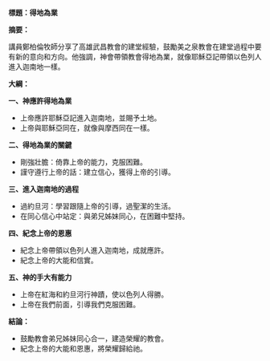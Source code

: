 **標題：得地為業**

**摘要：**

講員鄭柏倫牧師分享了高雄武昌教會的建堂經驗，鼓勵美之泉教會在建堂過程中要有新的意向和方向。他強調，神會帶領教會得地為業，就像耶穌亞記帶領以色列人進入迦南地一樣。

**大綱：**

**一、神應許得地為業**
* 上帝應許耶穌亞記進入迦南地，並賜予土地。
* 上帝與耶穌亞同在，就像與摩西同在一樣。

**二、得地為業的關鍵**
* 剛強壯膽：倚靠上帝的能力，克服困難。
* 謹守遵行上帝的話：建立信心，獲得上帝的引導。

**三、進入迦南地的過程**
* 過約旦河：學習跟隨上帝的引導，過聖潔的生活。
* 在同心信心中站定：與弟兄姊妹同心，在困難中堅持。

**四、紀念上帝的恩惠**
* 紀念上帝帶領以色列人進入迦南地，成就應許。
* 紀念上帝的大能和信實。

**五、神的手大有能力**
* 上帝在紅海和約旦河行神蹟，使以色列人得勝。
* 上帝在我們前面，引導我們克服困難。

**結論：**

* 鼓勵教會弟兄姊妹同心合一，建造榮耀的教會。
* 紀念上帝的大能和恩惠，將榮耀歸給祂。
